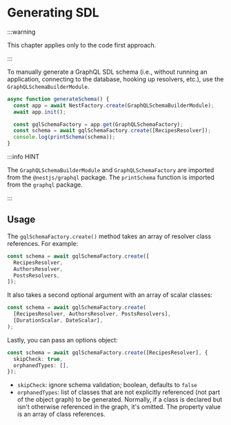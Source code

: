 # Generating SDL

:::warning

This chapter applies only to the code first approach.

:::

To manually generate a GraphQL SDL schema (i.e., without running an application, connecting to the database, hooking up resolvers, etc.), use the `GraphQLSchemaBuilderModule`.

```ts
async function generateSchema() {
  const app = await NestFactory.create(GraphQLSchemaBuilderModule);
  await app.init();

  const gqlSchemaFactory = app.get(GraphQLSchemaFactory);
  const schema = await gqlSchemaFactory.create([RecipesResolver]);
  console.log(printSchema(schema));
}
```

:::info HINT

The `GraphQLSchemaBuilderModule` and `GraphQLSchemaFactory` are imported from the `@nestjs/graphql` package. The `printSchema` function is imported from the `graphql` package.

:::

## Usage

The `gqlSchemaFactory.create()` method takes an array of resolver class references. For example:

```ts
const schema = await gqlSchemaFactory.create([
  RecipesResolver,
  AuthorsResolver,
  PostsResolvers,
]);
```

It also takes a second optional argument with an array of scalar classes:

```ts
const schema = await gqlSchemaFactory.create(
  [RecipesResolver, AuthorsResolver, PostsResolvers],
  [DurationScalar, DateScalar],
);
```

Lastly, you can pass an options object:

```ts
const schema = await gqlSchemaFactory.create([RecipesResolver], {
  skipCheck: true,
  orphanedTypes: [],
});
```

- `skipCheck`: ignore schema validation; boolean, defaults to `false`
- `orphanedTypes`: list of classes that are not explicitly referenced (not part of the object graph) to be generated. Normally, if a class is declared but isn't otherwise referenced in the graph, it's omitted. The property value is an array of class references.
